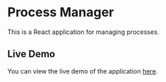 
# Process Manager

This is a React application for managing processes.

## Live Demo

You can view the live demo of the application [here](https://process-manager-5zg5v6uln-prakhar-srivastavas-projects-8625c485.vercel.app).





 
